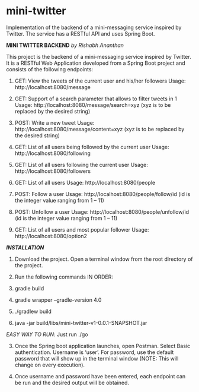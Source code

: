 # mini-twitter
Implementation of the backend of a mini-messaging service inspired by Twitter. The service has a RESTful API and uses Spring Boot.

**MINI TWITTER BACKEND**
*by Rishabh Ananthan*

This project is the backend of a mini-messaging service inspired by Twitter. It is a RESTful Web Application developed from a Spring Boot project and consists of the following endpoints:

1. GET: View the tweets of the current user and his/her followers
   Usage: http://localhost:8080/message

2. GET: Support of a search parameter that allows to filter tweets in 1
   Usage: http://localhost:8080/message/search=xyz (xyz is to be replaced by the desired string) 

3. POST: Write a new tweet
   Usage: http://localhost:8080/message/content=xyz (xyz is to be replaced by the desired string)

4. GET: List of all users being followed by the current user
   Usage: http://localhost:8080/following 

5. GET: List of all users following the current user
   Usage: http://localhost:8080/followers 

6. GET: List of all users
   Usage: http://localhost:8080/people 

7. POST: Follow a user
   Usage: http://localhost:8080/people/follow/id (id is the integer value ranging from 1 – 11) 

8. POST: Unfollow a user
   Usage: http://localhost:8080/people/unfollow/id (id is the integer value ranging from 1 – 11) 

9. GET: List of all users and most popular follower
   Usage: http://localhost:8080/option2 

***INSTALLATION***

1. Download the project. Open a terminal window from the root directory of the project. 

2. Run the following commands IN ORDER:

  1. gradle build
  2. gradle wrapper –gradle-version 4.0
  3. ./gradlew build
  4. java -jar build/libs/mini-twitter-v1-0.0.1-SNAPSHOT.jar

*EASY WAY TO RUN*: Just run ./go

3. Once the Spring boot application launches, open Postman. Select Basic authentication. Username is ‘user’. For password, use the  default password that will show up in the terminal window (NOTE: This will change on every execution). 

4. Once username and password have been entered, each endpoint can be run and the desired output will be obtained.
